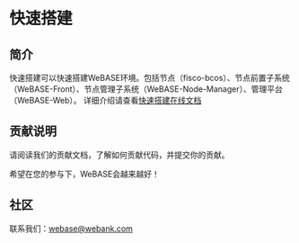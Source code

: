 # 快速搭建
## 简介
快速搭建可以快速搭建WeBASE环境。包括节点（fisco-bcos）、节点前置子系统（WeBASE-Front）、节点管理子系统（WeBASE-Node-Manager）、管理平台（WeBASE-Web）。 详细介绍请查看[快速搭建在线文档](https://webasedoc.readthedocs.io/zh_CN/latest/docs/WeBASE/install.html)

## 贡献说明
请阅读我们的贡献文档，了解如何贡献代码，并提交你的贡献。

希望在您的参与下，WeBASE会越来越好！

## 社区
联系我们：webase@webank.com
